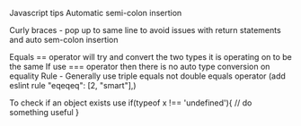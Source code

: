 
Javascript tips
Automatic semi-colon insertion

Curly braces - pop up to same line to avoid issues with return statements and auto sem-colon insertion

Equals == operator will try and convert the two types it is operating on to be the same
If use === operator then there is no auto type conversion on equality
Rule -
Generally use triple equals not double equals operator (add eslint rule "eqeqeq": [2, "smart"],)

To check if an object exists use 
if(typeof x !== 'undefined'){
   // do something useful
}
